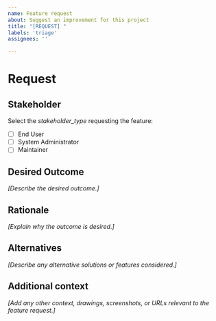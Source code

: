 ```yaml
---
name: Feature request
about: Suggest an improvement for this project
title: "[REQUEST] "
labels: 'triage'
assignees: ''

---
```


<!--
- Add to the end of the "[REQUEST] " title of this issue to briefly identify the request.
- Modify the following template by replacing the place-holders that look *[like this]*.
- Select a checkbox by changing "[ ]" to "[X]".
-->

# Request

## Stakeholder
Select the *stakeholder_type* requesting the feature:
- [ ] End User
- [ ] System Administrator
- [ ] Maintainer

## Desired Outcome
*[Describe the desired outcome.]*

## Rationale
*[Explain why the outcome is desired.]*

## Alternatives
*[Describe any alternative solutions or features considered.]*

## Additional context
*[Add any other context, drawings, screenshots, or URLs relevant to the feature request.]*
